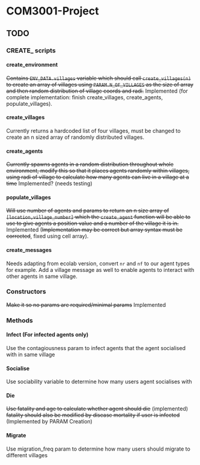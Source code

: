 # COM3001-Project
## TODO
### CREATE_ scripts
#### create_environment
~~Contains `ENV_DATA.villages` variable which should call `create_villages(n)` to create an array of villages using `PARAM.N_OF_VILLAGES` as the size of array and then random distribution of village coords and radi.~~ Implemented (for complete implementation: finish create_villages, create_agents, populate_villages).
#### create_villages
Currently returns a hardcoded list of four villages, must be changed to create an n sized array of randomly distributed villages.
#### create_agents
~~Currently spawns agents in a random distribution throughout whole environment, modify this so that it places agents randomly within villages, using radi of village to calculate how many agents can live in a village at a time~~ Implemented? (needs testing)
#### populate_villages
~~Will use number of agents and params to return an n size array of `[location,village_number]` which the `create_agent` function will be able to use to give agents a position value and a number of the village it is in.~~ Implemented (~~Implementation may be correct but array syntax must be corrected~~, fixed using cell array).
#### create_messages
Needs adapting from ecolab version, convert `nr` and `nf` to our agent types for example. Add a village message as well to enable agents to interact with other agents in same village.
### Constructors
~~Make it so no params are required/minimal params~~ Implemented
### Methods
#### Infect (For infected agents only)
Use the contagiousness param to infect agents that the agent socialised with in same village
#### Socialise
Use sociability variable to determine how many users agent socialises with
#### Die
~~Use fatality and age to calculate whether agent should die~~ (implemented) ~~fatality should also be modified by disease mortality if user is infected~~ (Implemented by PARAM Creation)
#### Migrate
Use migration_freq param to determine how many users should migrate to different villages
